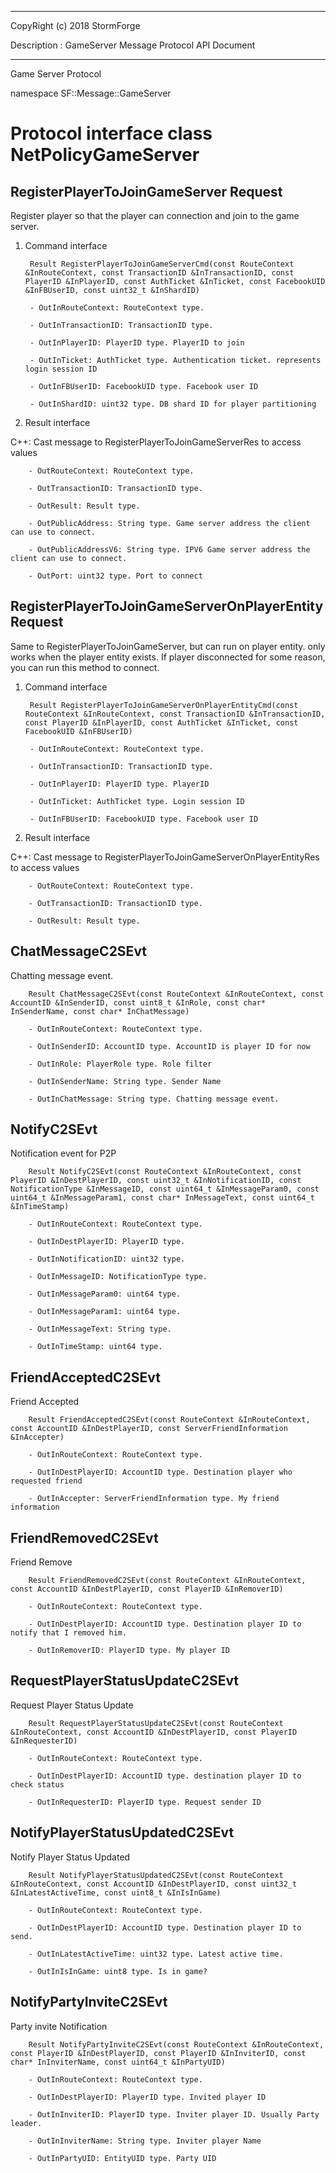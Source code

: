﻿***
 
 CopyRight (c) 2018 StormForge
 
 Description : GameServer Message Protocol API Document

***



Game Server Protocol

namespace SF::Message::GameServer


# Protocol interface class NetPolicyGameServer
## RegisterPlayerToJoinGameServer Request
Register player so that the player can connection and join to the game server.

1. Command interface

        Result RegisterPlayerToJoinGameServerCmd(const RouteContext &InRouteContext, const TransactionID &InTransactionID, const PlayerID &InPlayerID, const AuthTicket &InTicket, const FacebookUID &InFBUserID, const uint32_t &InShardID)

		- OutInRouteContext: RouteContext type. 

		- OutInTransactionID: TransactionID type. 

		- OutInPlayerID: PlayerID type. PlayerID to join

		- OutInTicket: AuthTicket type. Authentication ticket. represents login session ID

		- OutInFBUserID: FacebookUID type. Facebook user ID

		- OutInShardID: uint32 type. DB shard ID for player partitioning

2. Result interface

C++: Cast message to RegisterPlayerToJoinGameServerRes to access values


		- OutRouteContext: RouteContext type. 

		- OutTransactionID: TransactionID type. 

		- OutResult: Result type. 

		- OutPublicAddress: String type. Game server address the client can use to connect.

		- OutPublicAddressV6: String type. IPV6 Game server address the client can use to connect.

		- OutPort: uint32 type. Port to connect


## RegisterPlayerToJoinGameServerOnPlayerEntity Request
Same to RegisterPlayerToJoinGameServer, but can run on player entity. only works when the player entity exists. If player disconnected for some reason, you can run this method to connect.

1. Command interface

        Result RegisterPlayerToJoinGameServerOnPlayerEntityCmd(const RouteContext &InRouteContext, const TransactionID &InTransactionID, const PlayerID &InPlayerID, const AuthTicket &InTicket, const FacebookUID &InFBUserID)

		- OutInRouteContext: RouteContext type. 

		- OutInTransactionID: TransactionID type. 

		- OutInPlayerID: PlayerID type. PlayerID

		- OutInTicket: AuthTicket type. Login session ID

		- OutInFBUserID: FacebookUID type. Facebook user ID

2. Result interface

C++: Cast message to RegisterPlayerToJoinGameServerOnPlayerEntityRes to access values


		- OutRouteContext: RouteContext type. 

		- OutTransactionID: TransactionID type. 

		- OutResult: Result type. 


## ChatMessageC2SEvt
Chatting message event.

        Result ChatMessageC2SEvt(const RouteContext &InRouteContext, const AccountID &InSenderID, const uint8_t &InRole, const char* InSenderName, const char* InChatMessage)

		- OutInRouteContext: RouteContext type. 

		- OutInSenderID: AccountID type. AccountID is player ID for now

		- OutInRole: PlayerRole type. Role filter

		- OutInSenderName: String type. Sender Name

		- OutInChatMessage: String type. Chatting message event.


## NotifyC2SEvt
Notification event for P2P

        Result NotifyC2SEvt(const RouteContext &InRouteContext, const PlayerID &InDestPlayerID, const uint32_t &InNotificationID, const NotificationType &InMessageID, const uint64_t &InMessageParam0, const uint64_t &InMessageParam1, const char* InMessageText, const uint64_t &InTimeStamp)

		- OutInRouteContext: RouteContext type. 

		- OutInDestPlayerID: PlayerID type. 

		- OutInNotificationID: uint32 type. 

		- OutInMessageID: NotificationType type. 

		- OutInMessageParam0: uint64 type. 

		- OutInMessageParam1: uint64 type. 

		- OutInMessageText: String type. 

		- OutInTimeStamp: uint64 type. 


## FriendAcceptedC2SEvt
Friend Accepted

        Result FriendAcceptedC2SEvt(const RouteContext &InRouteContext, const AccountID &InDestPlayerID, const ServerFriendInformation &InAccepter)

		- OutInRouteContext: RouteContext type. 

		- OutInDestPlayerID: AccountID type. Destination player who requested friend

		- OutInAccepter: ServerFriendInformation type. My friend information


## FriendRemovedC2SEvt
Friend Remove

        Result FriendRemovedC2SEvt(const RouteContext &InRouteContext, const AccountID &InDestPlayerID, const PlayerID &InRemoverID)

		- OutInRouteContext: RouteContext type. 

		- OutInDestPlayerID: AccountID type. Destination player ID to notify that I removed him.

		- OutInRemoverID: PlayerID type. My player ID


## RequestPlayerStatusUpdateC2SEvt
Request Player Status Update

        Result RequestPlayerStatusUpdateC2SEvt(const RouteContext &InRouteContext, const AccountID &InDestPlayerID, const PlayerID &InRequesterID)

		- OutInRouteContext: RouteContext type. 

		- OutInDestPlayerID: AccountID type. destination player ID to check status

		- OutInRequesterID: PlayerID type. Request sender ID


## NotifyPlayerStatusUpdatedC2SEvt
Notify Player Status Updated

        Result NotifyPlayerStatusUpdatedC2SEvt(const RouteContext &InRouteContext, const AccountID &InDestPlayerID, const uint32_t &InLatestActiveTime, const uint8_t &InIsInGame)

		- OutInRouteContext: RouteContext type. 

		- OutInDestPlayerID: AccountID type. Destination player ID to send.

		- OutInLatestActiveTime: uint32 type. Latest active time.

		- OutInIsInGame: uint8 type. Is in game?


## NotifyPartyInviteC2SEvt
Party invite Notification

        Result NotifyPartyInviteC2SEvt(const RouteContext &InRouteContext, const PlayerID &InDestPlayerID, const PlayerID &InInviterID, const char* InInviterName, const uint64_t &InPartyUID)

		- OutInRouteContext: RouteContext type. 

		- OutInDestPlayerID: PlayerID type. Invited player ID

		- OutInInviterID: PlayerID type. Inviter player ID. Usually Party leader.

		- OutInInviterName: String type. Inviter player Name

		- OutInPartyUID: EntityUID type. Party UID








